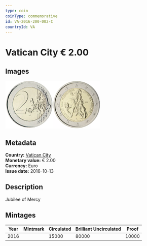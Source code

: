 ```yaml
---
type: coin
coinType: commemorative
id: VA-2016-200-002-C
countryId: VA
---
```


# Vatican City € 2.00

## Images

<img src="../../Images/common-2007-200.webp" height="150" alt="Front image"><img src="Images/VA-2016-200-002.webp" height="150" alt="Back image">

## Metadata

**Country:** [Vatican City](../../Countries/Vatican%20City/index.md)\
**Monetary value:** € 2.00\
**Currency:** Euro\
**Issue date:** 2016-10-13

## Description

Jubilee of Mercy

## Mintages

| Year | Mintmark | Circulated | Brilliant Uncirculated | Proof |
| ---- | -------- | ---------- | ---------------------- | ----- |
| 2016 |          | 15000      | 80000                  | 10000 |
